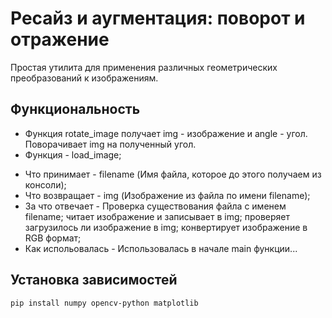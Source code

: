 # Ресайз и аугментация: поворот и отражение

Простая утилита для применения различных геометрических преобразований к изображениям.

## Функциональность

- Функция rotate_image получает img - изображение и angle - угол. Поворачивает img на полученный угол.
- Функция - load_image;
+ Что принимает - filename (Имя файла, которое до этого получаем из консоли);
+ Что возвращает - img (Изображение из файла по имени filename);
+ За что отвечает - Проверка существования файла с именем filename; читает изображение и записывает в img; проверяет загрузилось ли изображение в img; конвертирует изображение в RGB формат;
+ Как испольовалась - Использовалась в начале main функции...


## Установка зависимостей

```bash
pip install numpy opencv-python matplotlib
